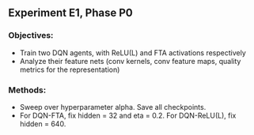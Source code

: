 ## Experiment E1, Phase P0
### Objectives: 
- Train two DQN agents, with ReLU(L) and FTA activations respectively
- Analyze their feature nets (conv kernels, conv feature maps, quality metrics for the representation)
### Methods: 
- Sweep over hyperparameter alpha. Save all checkpoints.
- For DQN-FTA, fix hidden = 32 and eta = 0.2. For DQN-ReLU(L), fix hidden = 640.
